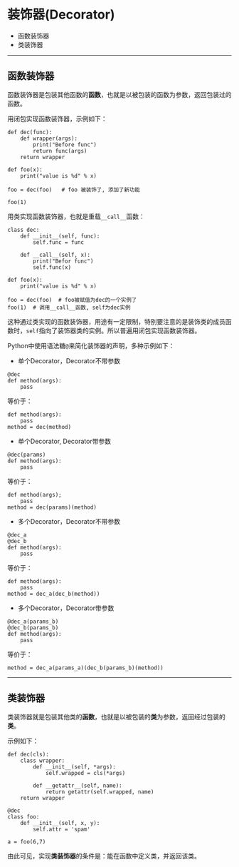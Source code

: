 # 装饰器(Decorator)

+ 函数装饰器
+ 类装饰器

--------------------------------------------------------------------------------
## 函数装饰器
函数装饰器是包装其他函数的**函数**，也就是以被包装的函数为参数，返回包装过的函数。

用闭包实现函数装饰器，示例如下：
```
def dec(func):
	def wrapper(args):
		print("Before func")
		return func(args)
	return wrapper

def foo(x):
	print("value is %d" % x)

foo = dec(foo)   # foo 被装饰了, 添加了新功能

foo(1)
```

用类实现函数装饰器，也就是重载`__call__`函数：
```
class dec:
	def __init__(self, func):
		self.func = func

	def __call__(self, x):
		print("Befor func")
		self.func(x)

def foo(x):
	print("value is %d" % x)

foo = dec(foo)  # foo被赋值为dec的一个实例了
foo(1)	# 调用__call__函数, self为dec实例
```

这种通过类实现的函数装饰器，用途有一定限制，特别要注意的是装饰类的成员函数时，`self`指向了装饰器类的实例。所以普遍用闭包实现函数装饰器。

Python中使用语法糖`@`来简化装饰器的声明，多种示例如下：

+ 单个Decorator，Decorator不带参数
```
@dec
def method(args):
	pass
```

等价于：
```
def method(args):
	pass
method = dec(method)
```

+ 单个Decorator, Decorator带参数
```
@dec(params)
def method(args):
	pass
```

等价于：
```
def method(args);
	pass
method = dec(params)(method)
```

+ 多个Decorator，Decorator不带参数
```
@dec_a
@dec_b
def method(args):
	pass
```

等价于：
```
def method(args):
	pass
method = dec_a(dec_b(method))
```

+ 多个Decorator，Decorator带参数
```
@dec_a(params_b)
@dec_b(params_b)
def method(args):
	pass

```
等价于：
```
method = dec_a(params_a)(dec_b(params_b)(method))
```

--------------------------------------------------------------------------------
## 类装饰器
类装饰器就是包装其他类的**函数**，也就是以被包装的**类**为参数，返回经过包装的**类**。

示例如下：
```
def dec(cls):
	class wrapper:
		def __init__(self, *args):
			self.wrapped = cls(*args)

		def __getattr__(self, name):
			return getattr(self.wrapped, name)
	return wrapper

@dec
class foo:
	def __init__(self, x, y):
		self.attr = 'spam'

a = foo(6,7)

```
由此可见，实现**类装饰器**的条件是：能在函数中定义类，并返回该类。


